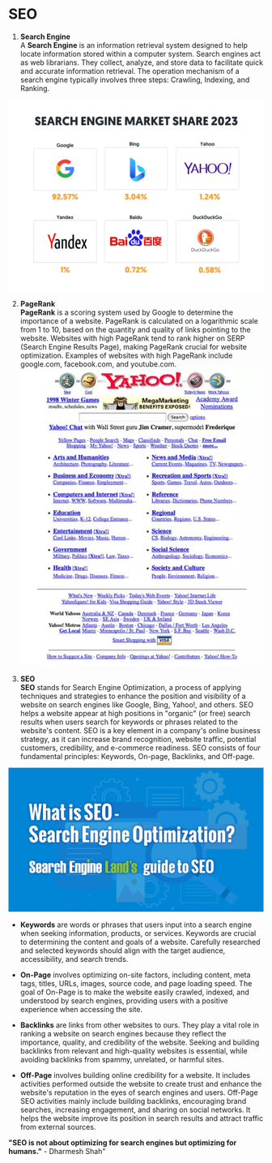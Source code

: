 # SEO

1. **Search Engine**  
A **Search Engine** is an information retrieval system designed to help locate information stored within a computer system. Search engines act as web librarians. They collect, analyze, and store data to facilitate quick and accurate information retrieval. The operation mechanism of a search engine typically involves three steps: Crawling, Indexing, and Ranking.

![image](https://github.com/ThuNganPythonista/SEO/blob/main/search-engine.png)

2. **PageRank**  
**PageRank** is a scoring system used by Google to determine the importance of a website. PageRank is calculated on a logarithmic scale from 1 to 10, based on the quantity and quality of links pointing to the website. Websites with high PageRank tend to rank higher on SERP (Search Engine Results Page), making PageRank crucial for website optimization. Examples of websites with high PageRank include google.com, facebook.com, and youtube.com.
![image](https://github.com/ThuNganPythonista/SEO/blob/main/2b524473-cc86-443b-8272-1ef0ef915cd5.webp)

3. **SEO**  
**SEO** stands for Search Engine Optimization, a process of applying techniques and strategies to enhance the position and visibility of a website on search engines like Google, Bing, Yahoo!, and others. SEO helps a website appear at high positions in "organic" (or free) search results when users search for keywords or phrases related to the website's content. SEO is a key element in a company's online business strategy, as it can increase brand recognition, website traffic, potential customers, credibility, and e-commerce readiness. SEO consists of four fundamental principles: Keywords, On-page, Backlinks, and Off-page.

![image](https://github.com/ThuNganPythonista/SEO/blob/main/4F290AC9-769F-4218-9C87-C66E66CB2051.jpeg)

- **Keywords** are words or phrases that users input into a search engine when seeking information, products, or services. Keywords are crucial to determining the content and goals of a website. Carefully researched and selected keywords should align with the target audience, accessibility, and search trends.

- **On-Page** involves optimizing on-site factors, including content, meta tags, titles, URLs, images, source code, and page loading speed. The goal of On-Page is to make the website easily crawled, indexed, and understood by search engines, providing users with a positive experience when accessing the site.

- **Backlinks** are links from other websites to ours. They play a vital role in ranking a website on search engines because they reflect the importance, quality, and credibility of the website. Seeking and building backlinks from relevant and high-quality websites is essential, while avoiding backlinks from spammy, unrelated, or harmful sites.

- **Off-Page** involves building online credibility for a website. It includes activities performed outside the website to create trust and enhance the website's reputation in the eyes of search engines and users. Off-Page SEO activities mainly include building backlinks, encouraging brand searches, increasing engagement, and sharing on social networks. It helps the website improve its position in search results and attract traffic from external sources.

**"SEO is not about optimizing for search engines but optimizing for humans."** - Dharmesh Shah"
